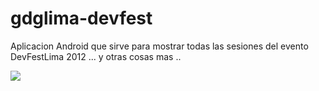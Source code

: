 gdglima-devfest
===============

Aplicacion Android que sirve para mostrar todas las sesiones del evento DevFestLima 2012  ... y otras cosas mas ..

![](https://github.com/ameison/gdglima-devfest/blob/master/image.app.png)